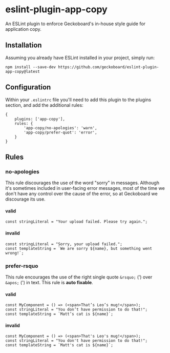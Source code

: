 # eslint-plugin-app-copy

An ESLint plugin to enforce Geckoboard's in-house style guide for application copy.

## Installation

Assuming you already have ESLint installed in your project, simply run:

`npm install --save-dev https://github.com/geckoboard/eslint-plugin-app-copy@latest`

## Configuration

Within your `.eslintrc` file you'll need to add this plugin to the plugins section, and add the additional rules:

```
{
    plugins: ['app-copy'],
    rules: {
        'app-copy/no-apologies': 'warn',
        'app-copy/prefer-quot': 'error',
    }
}
```

## Rules

### no-apologies

This rule discourages the use of the word "sorry" in messages. Although it's sometimes included in user-facing error messages, most of the time we don't have any control over the cause of the error, so at Geckoboard we discourage its use.

#### valid
```
const stringLiteral = "Your upload failed. Please try again.";
```

#### invalid
```
const stringLiteral = "Sorry, your upload failed.";
const templateString = `We are sorry ${name}, but something went wrong!`;
```

### prefer-rsquo

This rule encourages the use of the right single quote `&rsquo;` (’) over `&apos;` (') in text. This rule is **auto fixable**.

#### valid
```
const MyComponent = () => (<span>That’s Leo’s mug!</span>);
const stringLiteral = "You don’t have permission to do that!";
const templateString = `Matt’s cat is ${name}`;
```

#### invalid
```
const MyComponent = () => (<span>That's Leo's mug!</span>);
const stringLiteral = "You don't have permission to do that!";
const templateString = `Matt's cat is ${name}`;
```
